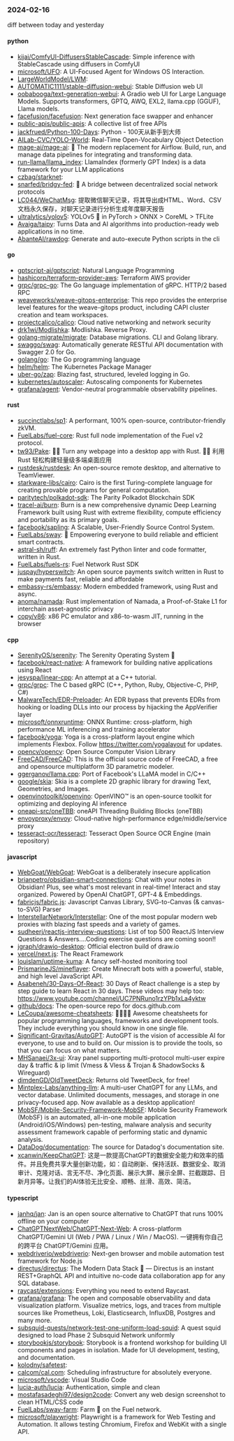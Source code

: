 ### 2024-02-16
diff between today and yesterday

#### python
* [kijai/ComfyUI-DiffusersStableCascade](https://github.com/kijai/ComfyUI-DiffusersStableCascade): Simple inference with StableCascade using diffusers in ComfyUI
* [microsoft/UFO](https://github.com/microsoft/UFO): A UI-Focused Agent for Windows OS Interaction.
* [LargeWorldModel/LWM](https://github.com/LargeWorldModel/LWM): 
* [AUTOMATIC1111/stable-diffusion-webui](https://github.com/AUTOMATIC1111/stable-diffusion-webui): Stable Diffusion web UI
* [oobabooga/text-generation-webui](https://github.com/oobabooga/text-generation-webui): A Gradio web UI for Large Language Models. Supports transformers, GPTQ, AWQ, EXL2, llama.cpp (GGUF), Llama models.
* [facefusion/facefusion](https://github.com/facefusion/facefusion): Next generation face swapper and enhancer
* [public-apis/public-apis](https://github.com/public-apis/public-apis): A collective list of free APIs
* [jackfrued/Python-100-Days](https://github.com/jackfrued/Python-100-Days): Python - 100天从新手到大师
* [AILab-CVC/YOLO-World](https://github.com/AILab-CVC/YOLO-World): Real-Time Open-Vocabulary Object Detection
* [mage-ai/mage-ai](https://github.com/mage-ai/mage-ai): 🧙 The modern replacement for Airflow. Build, run, and manage data pipelines for integrating and transforming data.
* [run-llama/llama_index](https://github.com/run-llama/llama_index): LlamaIndex (formerly GPT Index) is a data framework for your LLM applications
* [czbag/starknet](https://github.com/czbag/starknet): 
* [snarfed/bridgy-fed](https://github.com/snarfed/bridgy-fed): 🌉 A bridge between decentralized social network protocols
* [LC044/WeChatMsg](https://github.com/LC044/WeChatMsg): 提取微信聊天记录，将其导出成HTML、Word、CSV文档永久保存，对聊天记录进行分析生成年度聊天报告
* [ultralytics/yolov5](https://github.com/ultralytics/yolov5): YOLOv5 🚀 in PyTorch > ONNX > CoreML > TFLite
* [Avaiga/taipy](https://github.com/Avaiga/taipy): Turns Data and AI algorithms into production-ready web applications in no time.
* [AbanteAI/rawdog](https://github.com/AbanteAI/rawdog): Generate and auto-execute Python scripts in the cli

#### go
* [gptscript-ai/gptscript](https://github.com/gptscript-ai/gptscript): Natural Language Programming
* [hashicorp/terraform-provider-aws](https://github.com/hashicorp/terraform-provider-aws): Terraform AWS provider
* [grpc/grpc-go](https://github.com/grpc/grpc-go): The Go language implementation of gRPC. HTTP/2 based RPC
* [weaveworks/weave-gitops-enterprise](https://github.com/weaveworks/weave-gitops-enterprise): This repo provides the enterprise level features for the weave-gitops product, including CAPI cluster creation and team workspaces.
* [projectcalico/calico](https://github.com/projectcalico/calico): Cloud native networking and network security
* [drk1wi/Modlishka](https://github.com/drk1wi/Modlishka): Modlishka. Reverse Proxy.
* [golang-migrate/migrate](https://github.com/golang-migrate/migrate): Database migrations. CLI and Golang library.
* [swaggo/swag](https://github.com/swaggo/swag): Automatically generate RESTful API documentation with Swagger 2.0 for Go.
* [golang/go](https://github.com/golang/go): The Go programming language
* [helm/helm](https://github.com/helm/helm): The Kubernetes Package Manager
* [uber-go/zap](https://github.com/uber-go/zap): Blazing fast, structured, leveled logging in Go.
* [kubernetes/autoscaler](https://github.com/kubernetes/autoscaler): Autoscaling components for Kubernetes
* [grafana/agent](https://github.com/grafana/agent): Vendor-neutral programmable observability pipelines.

#### rust
* [succinctlabs/sp1](https://github.com/succinctlabs/sp1): A performant, 100% open-source, contributor-friendly zkVM.
* [FuelLabs/fuel-core](https://github.com/FuelLabs/fuel-core): Rust full node implementation of the Fuel v2 protocol.
* [tw93/Pake](https://github.com/tw93/Pake): 🤱🏻 Turn any webpage into a desktop app with Rust. 🤱🏻 利用 Rust 轻松构建轻量级多端桌面应用
* [rustdesk/rustdesk](https://github.com/rustdesk/rustdesk): An open-source remote desktop, and alternative to TeamViewer.
* [starkware-libs/cairo](https://github.com/starkware-libs/cairo): Cairo is the first Turing-complete language for creating provable programs for general computation.
* [paritytech/polkadot-sdk](https://github.com/paritytech/polkadot-sdk): The Parity Polkadot Blockchain SDK
* [tracel-ai/burn](https://github.com/tracel-ai/burn): Burn is a new comprehensive dynamic Deep Learning Framework built using Rust with extreme flexibility, compute efficiency and portability as its primary goals.
* [facebook/sapling](https://github.com/facebook/sapling): A Scalable, User-Friendly Source Control System.
* [FuelLabs/sway](https://github.com/FuelLabs/sway): 🌴 Empowering everyone to build reliable and efficient smart contracts.
* [astral-sh/ruff](https://github.com/astral-sh/ruff): An extremely fast Python linter and code formatter, written in Rust.
* [FuelLabs/fuels-rs](https://github.com/FuelLabs/fuels-rs): Fuel Network Rust SDK
* [juspay/hyperswitch](https://github.com/juspay/hyperswitch): An open source payments switch written in Rust to make payments fast, reliable and affordable
* [embassy-rs/embassy](https://github.com/embassy-rs/embassy): Modern embedded framework, using Rust and async.
* [anoma/namada](https://github.com/anoma/namada): Rust implementation of Namada, a Proof-of-Stake L1 for interchain asset-agnostic privacy
* [copy/v86](https://github.com/copy/v86): x86 PC emulator and x86-to-wasm JIT, running in the browser

#### cpp
* [SerenityOS/serenity](https://github.com/SerenityOS/serenity): The Serenity Operating System 🐞
* [facebook/react-native](https://github.com/facebook/react-native): A framework for building native applications using React
* [jesyspa/linear-cpp](https://github.com/jesyspa/linear-cpp): An attempt at a C++ tutorial.
* [grpc/grpc](https://github.com/grpc/grpc): The C based gRPC (C++, Python, Ruby, Objective-C, PHP, C#)
* [MalwareTech/EDR-Preloader](https://github.com/MalwareTech/EDR-Preloader): An EDR bypass that prevents EDRs from hooking or loading DLLs into our process by hijacking the AppVerifier layer
* [microsoft/onnxruntime](https://github.com/microsoft/onnxruntime): ONNX Runtime: cross-platform, high performance ML inferencing and training accelerator
* [facebook/yoga](https://github.com/facebook/yoga): Yoga is a cross-platform layout engine which implements Flexbox. Follow https://twitter.com/yogalayout for updates.
* [opencv/opencv](https://github.com/opencv/opencv): Open Source Computer Vision Library
* [FreeCAD/FreeCAD](https://github.com/FreeCAD/FreeCAD): This is the official source code of FreeCAD, a free and opensource multiplatform 3D parametric modeler.
* [ggerganov/llama.cpp](https://github.com/ggerganov/llama.cpp): Port of Facebook's LLaMA model in C/C++
* [google/skia](https://github.com/google/skia): Skia is a complete 2D graphic library for drawing Text, Geometries, and Images.
* [openvinotoolkit/openvino](https://github.com/openvinotoolkit/openvino): OpenVINO™ is an open-source toolkit for optimizing and deploying AI inference
* [oneapi-src/oneTBB](https://github.com/oneapi-src/oneTBB): oneAPI Threading Building Blocks (oneTBB)
* [envoyproxy/envoy](https://github.com/envoyproxy/envoy): Cloud-native high-performance edge/middle/service proxy
* [tesseract-ocr/tesseract](https://github.com/tesseract-ocr/tesseract): Tesseract Open Source OCR Engine (main repository)

#### javascript
* [WebGoat/WebGoat](https://github.com/WebGoat/WebGoat): WebGoat is a deliberately insecure application
* [brianpetro/obsidian-smart-connections](https://github.com/brianpetro/obsidian-smart-connections): Chat with your notes in Obsidian! Plus, see what's most relevant in real-time! Interact and stay organized. Powered by OpenAI ChatGPT, GPT-4 & Embeddings.
* [fabricjs/fabric.js](https://github.com/fabricjs/fabric.js): Javascript Canvas Library, SVG-to-Canvas (& canvas-to-SVG) Parser
* [InterstellarNetwork/Interstellar](https://github.com/InterstellarNetwork/Interstellar): One of the most popular modern web proxies with blazing fast speeds and a variety of games.
* [sudheerj/reactjs-interview-questions](https://github.com/sudheerj/reactjs-interview-questions): List of top 500 ReactJS Interview Questions & Answers....Coding exercise questions are coming soon!!
* [jgraph/drawio-desktop](https://github.com/jgraph/drawio-desktop): Official electron build of draw.io
* [vercel/next.js](https://github.com/vercel/next.js): The React Framework
* [louislam/uptime-kuma](https://github.com/louislam/uptime-kuma): A fancy self-hosted monitoring tool
* [PrismarineJS/mineflayer](https://github.com/PrismarineJS/mineflayer): Create Minecraft bots with a powerful, stable, and high level JavaScript API.
* [Asabeneh/30-Days-Of-React](https://github.com/Asabeneh/30-Days-Of-React): 30 Days of React challenge is a step by step guide to learn React in 30 days. These videos may help too: https://www.youtube.com/channel/UC7PNRuno1rzYPb1xLa4yktw
* [github/docs](https://github.com/github/docs): The open-source repo for docs.github.com
* [LeCoupa/awesome-cheatsheets](https://github.com/LeCoupa/awesome-cheatsheets): 👩‍💻👨‍💻 Awesome cheatsheets for popular programming languages, frameworks and development tools. They include everything you should know in one single file.
* [Significant-Gravitas/AutoGPT](https://github.com/Significant-Gravitas/AutoGPT): AutoGPT is the vision of accessible AI for everyone, to use and to build on. Our mission is to provide the tools, so that you can focus on what matters.
* [MHSanaei/3x-ui](https://github.com/MHSanaei/3x-ui): Xray panel supporting multi-protocol multi-user expire day & traffic & ip limit (Vmess & Vless & Trojan & ShadowSocks & Wireguard)
* [dimdenGD/OldTweetDeck](https://github.com/dimdenGD/OldTweetDeck): Returns old TweetDeck, for free!
* [Mintplex-Labs/anything-llm](https://github.com/Mintplex-Labs/anything-llm): A multi-user ChatGPT for any LLMs, and vector database. Unlimited documents, messages, and storage in one privacy-focused app. Now available as a desktop application!
* [MobSF/Mobile-Security-Framework-MobSF](https://github.com/MobSF/Mobile-Security-Framework-MobSF): Mobile Security Framework (MobSF) is an automated, all-in-one mobile application (Android/iOS/Windows) pen-testing, malware analysis and security assessment framework capable of performing static and dynamic analysis.
* [DataDog/documentation](https://github.com/DataDog/documentation): The source for Datadog's documentation site.
* [xcanwin/KeepChatGPT](https://github.com/xcanwin/KeepChatGPT): 这是一款提高ChatGPT的数据安全能力和效率的插件。并且免费共享大量创新功能，如：自动刷新、保持活跃、数据安全、取消审计、克隆对话、言无不尽、净化页面、展示大屏、展示全屏、拦截跟踪、日新月异等。让我们的AI体验无比安全、顺畅、丝滑、高效、简洁。

#### typescript
* [janhq/jan](https://github.com/janhq/jan): Jan is an open source alternative to ChatGPT that runs 100% offline on your computer
* [ChatGPTNextWeb/ChatGPT-Next-Web](https://github.com/ChatGPTNextWeb/ChatGPT-Next-Web): A cross-platform ChatGPT/Gemini UI (Web / PWA / Linux / Win / MacOS). 一键拥有你自己的跨平台 ChatGPT/Gemini 应用。
* [webdriverio/webdriverio](https://github.com/webdriverio/webdriverio): Next-gen browser and mobile automation test framework for Node.js
* [directus/directus](https://github.com/directus/directus): The Modern Data Stack 🐰 — Directus is an instant REST+GraphQL API and intuitive no-code data collaboration app for any SQL database.
* [raycast/extensions](https://github.com/raycast/extensions): Everything you need to extend Raycast.
* [grafana/grafana](https://github.com/grafana/grafana): The open and composable observability and data visualization platform. Visualize metrics, logs, and traces from multiple sources like Prometheus, Loki, Elasticsearch, InfluxDB, Postgres and many more.
* [subsquid-quests/network-test-one-uniform-load-squid](https://github.com/subsquid-quests/network-test-one-uniform-load-squid): A quest squid designed to load Phase 2 Subsquid Network uniformly
* [storybookjs/storybook](https://github.com/storybookjs/storybook): Storybook is a frontend workshop for building UI components and pages in isolation. Made for UI development, testing, and documentation.
* [kolodny/safetest](https://github.com/kolodny/safetest): 
* [calcom/cal.com](https://github.com/calcom/cal.com): Scheduling infrastructure for absolutely everyone.
* [microsoft/vscode](https://github.com/microsoft/vscode): Visual Studio Code
* [lucia-auth/lucia](https://github.com/lucia-auth/lucia): Authentication, simple and clean
* [mostafasadeghi97/design2code](https://github.com/mostafasadeghi97/design2code): Convert any web design screenshot to clean HTML/CSS code
* [FuelLabs/sway-farm](https://github.com/FuelLabs/sway-farm): Farm 🍅 on the Fuel network.
* [microsoft/playwright](https://github.com/microsoft/playwright): Playwright is a framework for Web Testing and Automation. It allows testing Chromium, Firefox and WebKit with a single API.
